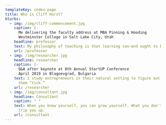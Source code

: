 ```yaml
---
templateKey: index-page
title: Who is Cliff Hurst?
blurbs:
  - img: /img/cliff-commencement.jpg
    caption: |-
      Me delivering the faculty address at MBA Pinning & Hooding
      Westminster College in Salt Lake City, Utah
    headline: professor
    text: My philosophy of teaching is that learning can—and ought to be—a joy.
    url: /professor
  - img: /img/researcher.jpg
    headline: researcher
    caption: |-
      Q&A after keynote at 8th Annual StartUP Conference
      April 2019 in Blagoevgrad, Bulgaria
    text: I study entrepreneurs in their natural setting to figure out what makes
      them “tick.”
    url: /researcher
  - img: /img/consultant.jpg
    headline: Consultant
    caption: " "
    text: When you know yourself, you can grow yourself. What you don't know will
      trip you up.
    url: /consultant
---
```

